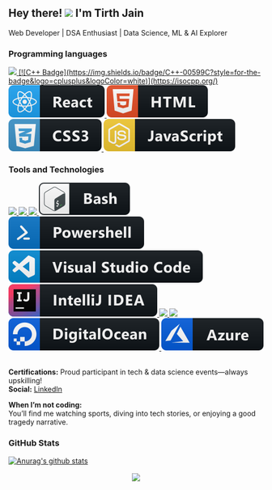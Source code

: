 ## Hey there! <img src="https://raw.githubusercontent.com/MartinHeinz/MartinHeinz/master/wave.gif" width="30px"> I'm Tirth Jain

Web Developer | DSA Enthusiast | Data Science, ML & AI Explorer

### Programming languages

<a href="#">
    <img src="https://raw.githubusercontent.com/fenix-hub/ColoredBadges/master/svg/dev/languages/python.svg">
</a> 
<a href="#">
    [![C++ Badge](https://img.shields.io/badge/C++-00599C?style=for-the-badge&logo=cplusplus&logoColor=white)](https://isocpp.org/)
</a>

<a href="#">
    <img src="https://raw.githubusercontent.com/MikeCodesDotNET/ColoredBadges/master/svg/dev/frameworks/react.svg">
</a> 

<a href="#">
    <img src="https://raw.githubusercontent.com/MikeCodesDotNET/ColoredBadges/master/svg/dev/languages/html.svg">
</a> 

<a href="#">
    <img src="https://raw.githubusercontent.com/MikeCodesDotNET/ColoredBadges/master/svg/dev/languages/css3.svg">
</a> 

<a href="#">
    <img src="https://raw.githubusercontent.com/MikeCodesDotNET/ColoredBadges/master/svg/dev/languages/js.svg">
</a> 

<br>


### Tools and Technologies

<a href="#">
    <img src="https://raw.githubusercontent.com/klaasnicolaas/ColoredBadges/new-badges/svg/dev/tools/git.svg">
</a> 
<a href="#">
    <img src="https://raw.githubusercontent.com/klaasnicolaas/ColoredBadges/new-badges/svg/dev/services/github.svg">
</a> 
<a href="#">
    <img src="https://raw.githubusercontent.com/klaasnicolaas/ColoredBadges/new-badges/svg/dev/tools/docker.svg">
</a> 
<a href="#">
    <img src="https://raw.githubusercontent.com/MikeCodesDotNET/ColoredBadges/master/svg/dev/tools/bash.svg">
</a> 
<a href="#">
    <img src="https://raw.githubusercontent.com/MikeCodesDotNET/ColoredBadges/master/svg/dev/tools/powershell.svg">
</a> 
<a href="#">
    <img src="https://raw.githubusercontent.com/MikeCodesDotNET/ColoredBadges/master/svg/dev/tools/visualstudio_code.svg">
</a> 
<a href="#">
    <img src="https://raw.githubusercontent.com/MikeCodesDotNET/ColoredBadges/master/svg/dev/tools/jetbrains_intellij.svg">
</a> 
<a href="#">
    <img src="https://raw.githubusercontent.com/klaasnicolaas/ColoredBadges/new-badges/svg/devices/pc.svg">
</a> 
<a> 
    <img src="https://raw.githubusercontent.com/PoorPocketsMcNewHold/ColoredBadges/refs/heads/master/svg/devices/linux.svg">
</a>
<a href="#">
    <img src="https://raw.githubusercontent.com/MikeCodesDotNET/ColoredBadges/refs/heads/master/svg/dev/services/digitalocean.svg">
</a> 

<a href="#">
    <img src="https://raw.githubusercontent.com/MikeCodesDotNET/ColoredBadges/refs/heads/master/svg/dev/services/azure.svg">
</a> 
<br>
<br>

**Certifications:** Proud participant in tech & data science events—always upskilling!  
**Social:** [LinkedIn](https://www.linkedin.com/in/tirth-jain-9b0616318/)

**When I’m not coding:**  
You’ll find me watching sports, diving into tech stories, or enjoying a good tragedy narrative.

### GitHub Stats

[![Anurag's github stats](https://github-readme-stats.vercel.app/api?username=jain-tirth&theme=dracula)](https://github.com/anuraghazra/github-readme-stats)


<!-- [![Top Langs](https://github-readme-stats.vercel.app/api/top-langs/?username=shravanasati&theme=dracula&langs_count=4&hide=html,jupyter%20notebook&layout=donut)](https://github.com/anuraghazra/github-readme-stats) -->

<p align="center">
    <a href="https://github.com/shravanasati">
    	<img align="center" src="https://github-readme-activity-graph.vercel.app/graph?username=jain-tirth&bg_color=0D1117&color=9a11d9&line=11a0d9&point=C1F7D0&hide_border=true">
    </a>
</p>

<br>

<!-- ### Contact me

 <a href="https://discordapp.com/users/710717865711501333">
    <img src="https://raw.githubusercontent.com/fenix-hub/ColoredBadges/master/svg/social/discord.svg">
</a>   -->

<!---<a href="mailto:dev.shravan@protonmail.com">
    <img src="https://raw.githubusercontent.com/MikeCodesDotNET/ColoredBadges/master/svg/social/email_me.svg">
</a>  

<br>
<br> -->
